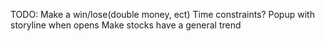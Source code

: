 TODO:
Make a win/lose(double money, ect)
Time constraints?
Popup with storyline when opens
Make stocks have a general trend
